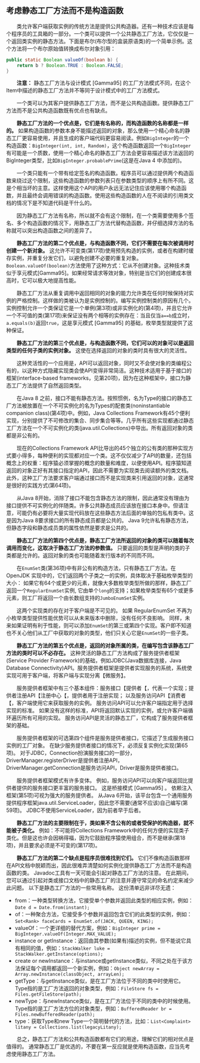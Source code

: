 ## 考虑静态工厂方法而不是构造函数

&emsp;&emsp;类允许客户端获取实例的传统方法是提供公共构造器。还有一种技术应该是每个程序员的工具箱的一部分。一个类可以提供一个公共静态工厂方法，它仅仅是一个返回类实例的静态方法。下面是布尔(布尔型的盒装原语类)的一个简单示例。这个方法将一个布尔原始值转换成布尔对象引用：

```java
public static Boolean valueOf(boolean b) {
    return b ? Boolean.TRUE : Boolean.FALSE;
}
```

&emsp;&emsp;**注意：** 静态工厂方法与设计模式 \[Gamma95\] 的工厂方法模式不同，在这个Item中描述的静态工厂方法并不等同于设计模式中的工厂方法模式。

&emsp;&emsp;一个类可以为其客户提供静态工厂方法，而不是公共构造函数。提供静态工厂方法而不是公共构造函数既有优点也有缺点。

&emsp;&emsp;**静态工厂方法的一个优点是，它们是有名称的，而构造函数的名称都是一样的。** 如果构造函数的参数本身不能描述返回的对象，那么使用一个精心命名的静态工厂更容易使用，并且生成的客户端代码更容易阅读。例如`BigInteger`的一个构造函数：`BigInteger(int, int, Random)`，这个构造函数返回一个`BigInteger`有可能是一个质数，使用一个精心命名的静态工厂方法会更容易描述该方法返回的BigInteger类型，比如`BigInteger.probablePrime`(这是在Java 4 中添加的)。

&emsp;&emsp;一个类只能有一个带有给定签名的构造函数。程序员可以通过提供两个构造函数来绕过这个限制，这些构造函数的参数列表只在参数类型的顺序上有所不同。这是个相当坏的主意。这样使用这个API的用户永远无法记住应该使用哪个构造函数，并且最终会调用错误的构造函数。使用这些构造函数的人在不阅读的引用类文档的情况下是不知道代码是干什么的。

&emsp;&emsp;因为静态工厂方法有名称，所以就不会有这个限制，在一个类需要使用多个签名、多个构造函数的情况下，用静态工厂方法代替构造函数，并仔细选择方法的名称就可以突出构造函数之间的差异了。

&emsp;&emsp;**静态工厂方法的第二个优点是，与构造函数不同，它们不需要在每次被调用时创建一个新对象。** 这允许不可变类(第17项)使用预先构造的实例，或者在构建时缓存实例，并重复分发它们，以避免创建不必要的重复对象。`Boolean.valueOf(boolean)`方法使用了这种方式：它从不创建对象。这种技术类似于享元模式\[Gamma95\]。如果经常请求等效对象，特别是当它们的创建成本很高时，它可以极大地提高性能。

&emsp;&emsp;静态工厂方法从重复调用中返回相同的对象的能力允许类在任何时候保持对实例的严格控制。这样做的类被认为是实例控制的。编写实例控制类的原因有几个。实例控制允许一个类保证它是一个单例(第3项)或非实例化的(第4项)，并且它允许一个不可值的类(第17项)来保证没有两个相等的实例存在：当且仅当`a==b`成立时，`a.equals(b)`返回`true`，这是享元模式 \[Gamma95\] 的基础，枚举类型就提供了这种保证。

&emsp;&emsp;**静态工厂方法的第三个优点是，与构造函数不同，它们可以的对象可以是返回类型的任何子类的实例对象。** 这使在选择返回的对象的类时具有很大的灵活性。

&emsp;&emsp;这种灵活性的一个应用是，API可以返回对象，同时又不会使对象的类编程公有的，以这种方式隐藏实现类会使API变得非常简洁。这种技术适用于基于接口的框架(interface-based frameworks，见第20项)，因为在这种框架中，接口为静态工厂方法提供了自然返回类型。

&emsp;&emsp;在Java 8 之前，接口不能有静态方法。按照惯例，名为Type的接口的静态工厂方法被放置在一个不可实例化的名为Types的配套类(noninstantiable companion class)(第4项)中。例如，Java Collections Framework有45个便利实现，分别提供了不可修改的集合、同步集合等等。几乎所有这些实现都通过静态工厂方法在一个不可实例化的类(java.util.Collections)中导出。所有返回对象的类都是非公有的。

&emsp;&emsp;现在的Collections Framework API比导出的45个独立的公有类的那种实现方式要小得多，每种便利的实现都对应一个类。这不仅仅减少了API的数量，还包括概念上的权重：程序猿必须掌握的概念的数量和难度，以便使用API。程序猿知道返回的对象正好有其接口指定的API，因此不需要为实现类去阅读额外的类文档。此外，这种工厂方法要求客户端通过接口而不是实现类来引用返回的对象，这通常是很好的实践方式(第64项)。

&emsp;&emsp;从Java 8开始，消除了接口不能包含静态方法的限制，因此通常没有理由为接口提供不可实例化的伴随类。许多公共静态成员应该放在接口本身中。但请注意，可能仍有必要将大量实现代码放在这些静态方法后面的单独的包私有类中。这是因为Java 8要求接口的所有静态成员都是公共的。 Java 9允许私有静态方法，但静态字段和静态成员类的属性依然是要求是公共的。

&emsp;&emsp;**静态工厂方法的第四个优点是，静态工厂方法所返回的对象的类可以随着每次调用而变化，这取决于静态工厂方法的参数值。** 只要返回的类型是声明的类的子类都是允许的。返回对象的类也可能随着发行版本的不同而不同。

&emsp;&emsp;在`EnumSet`类(第36项)中有非公有的构造方法，只有静态工厂方法。在 OpenJDK 实现中的，它们返回两个子类之一的实例，具体取决于基础枚举类型的大小： 如果它有64个或更少的元素，就像大多数枚举类型所做的那样，静态工厂返回一个`RegularEnumSet`实例, 它由单个`long`的支持；如果枚举类型有65个或更多元素，则工厂将返回一个由长数组支持的`JumboEnumSet`实例。

&emsp;&emsp;这两个实现类的存在对于客户端是不可见的。 如果 RegularEnumSet 不再为小枚举类型提供性能优势可以从未来版本中删除，没有任何不良影响。 同样，未来如果证明有利于性能，则可以添加`EnumSet`的第三或第四个实现。客户即不知道也不关心他们从工厂中获取的对象的类型，他们只关心它是`EnumSet`的一些子类。

&emsp;&emsp;**静态工厂方法的第五个优点是，返回的对象所属的类，在编写包含该静态工厂方法的类时可以不必存在。** 这种灵活的静态工厂方法构成了服务提供者框架(Service Provider Framework)的基础，例如JDBC(Java数据库连接，Java Database Connectivity)API。服务提供者框架是提供者实现服务的系统，系统使实现可用于客户端，将客户端与实现分离【微服务】。

&emsp;&emsp;服务提供者框架中有三个基本组件：服务接口【提供者【，代表一个实现；提供者注册API【注册中心【，提供者用于注册实现； 以及服务访问API【消费者【，客户端使用它来获取服务的实例。 服务访问API可以允许客户端指定用于选择实现的标准。 如果没有这样的标准，API将返回默认实现的实例，或允许客户端循环遍历所有可用的实现。 服务访问API是灵活的静态工厂，它构成了服务提供者框架的基础。

&emsp;&emsp;服务提供者框架的可选第四个组件是服务提供者接口，它描述了生成服务接口实例的工厂对象。 在缺少服务提供者接口的情况下，必须反复实例化实现(第65项)。 对于JDBC，Connection扮演服务接口的一部分，DriverManager.registerDriver是提供者注册API，DriverManager.getConnection是服务访问API，Driver是服务提供者接口。

&emsp;&emsp;服务提供者框架模式有许多变体。 例如，服务访问API可以向客户端返回比提供者提供的服务接口更丰富的服务接口。 这是桥接模式 \[Gamma95\] 。 依赖注入框架(第5项)可视为强大的服务提供者。 从Java 6开始，该平台包含一个通用服务提供程序框架java.util.ServiceLoader，因此您不需要(通常不应该)自己编写(第59项)。 JDBC不使用ServiceLoader，因为前者早于后者。

&emsp;&emsp;**静态工厂方法的主要限制在于，类如果不含公有的或者受保护的构造器，就不能被子类化。** 例如：不可能将Collections Framework中的任何方便的实现类子类化。但是这也许会因祸得福，因为它鼓励程序猿使用组合，而不是继承(第18项)，并且要求必须是不可变的(第17项)。

&emsp;&emsp;**静态工厂方法的第二个缺点是程序员很难找到它们。** 它们不像构造函数那样在API文档中脱颖而出，因此很难弄清楚如何实例化提供静态工厂方法而不是构造函数的类。 Javadoc工具有一天可能会引起对静态工厂方法的注意。 在此期间，您可以通过引起对类或接口文档中的静态工厂的注意并遵守常见的命名约定来减少此问题。 以下是静态工厂方法的一些常用名称。 这份清单远非详尽无遗：
* from：一种类型转换方法，它接受单个参数并返回此类型的相应实例，例如：`Date d = Date.from(instant);`
* of：一种聚合方法，它接受多个参数并返回包含它们的此类型的实例，例如：`Set<Rank> faceCards = EnumSet.of(JACK, QUEEN, KING);`
* valueOf：一个更详细的替代方案，例如：`BigInteger prime = BigInteger.valueOf(Integer.MAX_VALUE);`
* instance or getInstance：返回由其参数(如果有)描述的实例，但不能说它具有相同的值，例如：`StackWalker luke = StackWalker.getInstance(options);`
* create or newInstance：与instance或getInstance类似，不同之处在于该方法保证每个调用都返回一个新实例，例如：`Object newArray = Array.newInstance(classObject, arrayLen);`
* getType：与getInstance类似，是在工厂方法位于不同的类中时使用它。 Type指的是工厂方法返回的对象类型，例如：`FileStore fs = Files.getFileStore(path);`
* newType：与newInstance类似，是在工厂方法位于不同的类中的时候使用。Type指的是工厂方法方位的对象类型，例如：`BufferedReader br = Files.newBufferedReader(path);`
* type：获取Type和new Type一个简明替代的方法，比如：`List<Complaint> litany = Collections.list(legacyLitany);`

&emsp;&emsp;总之，静态工厂方法和公共构造函数都有它们的用途，理解它们的相对优点是值得的。 通常静态工厂是优选的，不要在第一反应就是使用构造函数，应当先考虑使用静态工厂方法。